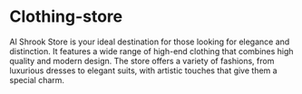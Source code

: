 # Clothing-store
Al Shrook Store is your ideal destination for those looking for elegance and distinction. It features a wide range of high-end clothing that combines high quality and modern design. The store offers a variety of fashions, from luxurious dresses to elegant suits, with artistic touches that give them a special charm.
